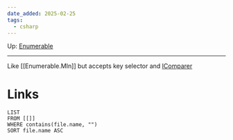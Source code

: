 ```yaml
---
date_added: 2025-02-25
tags:
  - csharp
---
```

Up: [Enumerable](Enumerable.md)
___
 Like [[Enumerable.MIn]] but accepts key selector and [IComparer](IComparer.md)
# Links
```dataview
LIST
FROM [[]]
WHERE contains(file.name, "")
SORT file.name ASC
```
